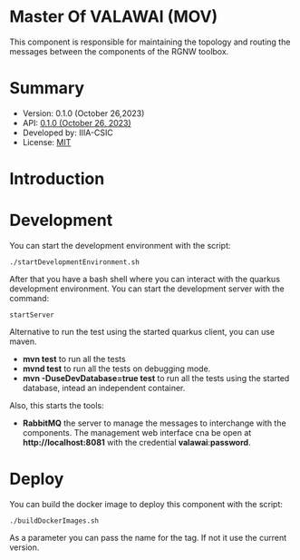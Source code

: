 # Master Of VALAWAI (MOV)

This component is responsible for maintaining the topology
and routing the messages between the components of the RGNW toolbox.


# Summary

- Version: 0.1.0 (October 26,2023)
- API: [0.1.0 (October 26, 2023)](./asyncapi.yml)
- Developed by: IIIA-CSIC
- License: [MIT](LICENSE)

# Introduction


# Development

You can start the development environment with the script:

```shell script
./startDevelopmentEnvironment.sh
```

After that you have a bash shell where you can interact with
the quarkus development environment. You can start the development
server with the command:

```shell script
startServer
```

Alternative to run the test using the started quarkus client, you can use maven.

 * __mvn test__ to run all the tests
 * __mvnd test__ to run all the tests on debugging mode.
 * __mvn -DuseDevDatabase=true test__ to run all the tests using the started database,
 	intead an independent container.
 	
Also, this starts the tools:

 * __RabbitMQ__ the server to manage the messages to interchange with the components.
 The management web interface cna be open at **http://localhost:8081** with the credential
 **valawai**:**password**.


# Deploy

You can build the docker image to deploy this component with the script:

```shell script
./buildDockerImages.sh
```

As a parameter you can pass the name for the tag. If not it use the current version.

